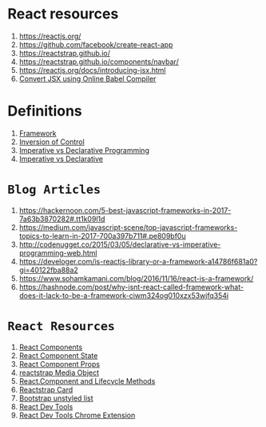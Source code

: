 # React resources

1. https://reactjs.org/
2. https://github.com/facebook/create-react-app
3. https://reactstrap.github.io/
4. https://reactstrap.github.io/components/navbar/
5. https://reactjs.org/docs/introducing-jsx.html
6. <a href='https://babeljs.io/repl/#?browsers=defaults%2C%20not%20ie%2011%2C%20not%20ie_mob%2011&build=&builtIns=false&spec=false&loose=false&code_lz=GYVwdgxgLglg9mABACwKYBt1wBQEpEDeAUIogE6pQhlIA8AJjAG4B8AEhlogO5xnr0AhLQD0jVgG4iAXyJA&debug=false&forceAllTransforms=false&shippedProposals=false&circleciRepo=&evaluate=false&fileSize=false&timeTravel=false&sourceType=module&lineWrap=true&presets=react&prettier=false&targets=&version=7.10.4&externalPlugins='>Convert JSX using Online Babel Compiler</a>

# Definitions
1. <a href="https://en.wikipedia.org/wiki/Software_framework">Framework</a>
2. <a href="https://en.wikipedia.org/wiki/Inversion_of_control">Inversion of Control</a>
3. <a href="https://www.netguru.com/blog/imperative-vs-declarative">Imperative vs Declarative Programming</a>
4. <a href="http://latentflip.com/imperative-vs-declarative">Imperative vs Declarative</a>

# `Blog Articles`

1. https://hackernoon.com/5-best-javascript-frameworks-in-2017-7a63b3870282#.tt1k09l1d
2. https://medium.com/javascript-scene/top-javascript-frameworks-topics-to-learn-in-2017-700a397b711#.pe809bf0u
3. http://codenugget.co/2015/03/05/declarative-vs-imperative-programming-web.html
4. https://develoger.com/is-reactjs-library-or-a-framework-a14786f681a0?gi=40122fba88a2
5. https://www.sohamkamani.com/blog/2016/11/16/react-is-a-framework/
6. https://hashnode.com/post/why-isnt-react-called-framework-what-does-it-lack-to-be-a-framework-ciwm324og010xzx53wjfq354i


# `React Resources`

1. <a href="https://reactjs.org/docs/components-and-props.html">React Components</a>
2. <a href="https://reactjs.org/docs/state-and-lifecycle.html">React Component State</a>
3. <a href="https://reactjs.org/docs/components-and-props.html">React Component Props</a>
4. <a href="https://reactstrap.github.io/components/media/">reactstrap Media Object</a>
5. <a href="https://reactjs.org/docs/react-component.html">React.Component and Lifecycle Methods</a>
6. <a href="https://reactstrap.github.io/components/card/">Reactstrap Card</a>
7. <a href="https://getbootstrap.com/docs/4.0/content/typography/#unstyled">Bootstrap unstyled list</a>
8. <a href="https://github.com/facebook/react-devtools">React Dev Tools</a>
9. <a href="https://chrome.google.com/webstore/detail/react-developer-tools/fmkadmapgofadopljbjfkapdkoienihi">React Dev Tools Chrome Extension</a>